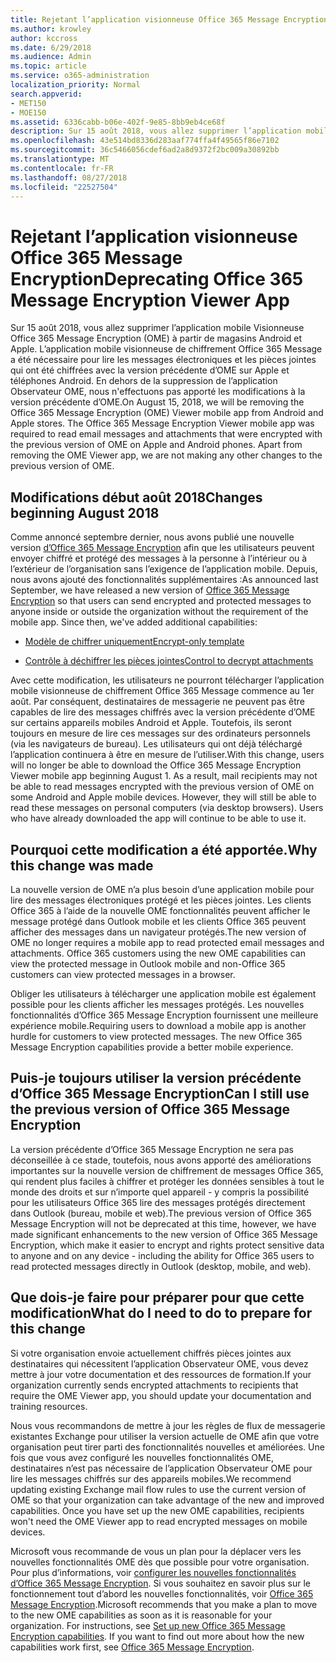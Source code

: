 ```yaml
---
title: Rejetant l’application visionneuse Office 365 Message Encryption
ms.author: krowley
author: kccross
ms.date: 6/29/2018
ms.audience: Admin
ms.topic: article
ms.service: o365-administration
localization_priority: Normal
search.appverid:
- MET150
- MOE150
ms.assetid: 6336cabb-b06e-402f-9e85-8bb9eb4ce68f
description: Sur 15 août 2018, vous allez supprimer l’application mobile Visionneuse Office 365 Message Encryption (OME) à partir de magasins Android et Apple. L’application mobile visionneuse de chiffrement Office 365 Message a été nécessaire pour lire les messages électroniques et les pièces jointes qui ont été chiffrées avec la version précédente d’OME sur Apple et téléphones Android. En dehors de la suppression de l’application Observateur OME, nous n'effectuons pas apporté les modifications à la version précédente d’OME.
ms.openlocfilehash: 43e514bd8336d283aaf774ffa4f49565f86e7102
ms.sourcegitcommit: 36c5466056cdef6ad2a8d9372f2bc009a30892bb
ms.translationtype: MT
ms.contentlocale: fr-FR
ms.lasthandoff: 08/27/2018
ms.locfileid: "22527504"
---
```

# <a name="deprecating-office-365-message-encryption-viewer-app"></a><span data-ttu-id="f531e-105">Rejetant l’application visionneuse Office 365 Message Encryption</span><span class="sxs-lookup"><span data-stu-id="f531e-105">Deprecating Office 365 Message Encryption Viewer App</span></span>

<span data-ttu-id="f531e-p102">Sur 15 août 2018, vous allez supprimer l’application mobile Visionneuse Office 365 Message Encryption (OME) à partir de magasins Android et Apple. L’application mobile visionneuse de chiffrement Office 365 Message a été nécessaire pour lire les messages électroniques et les pièces jointes qui ont été chiffrées avec la version précédente d’OME sur Apple et téléphones Android. En dehors de la suppression de l’application Observateur OME, nous n'effectuons pas apporté les modifications à la version précédente d’OME.</span><span class="sxs-lookup"><span data-stu-id="f531e-p102">On August 15, 2018, we will be removing the Office 365 Message Encryption (OME) Viewer mobile app from Android and Apple stores. The Office 365 Message Encryption Viewer mobile app was required to read email messages and attachments that were encrypted with the previous version of OME on Apple and Android phones. Apart from removing the OME Viewer app, we are not making any other changes to the previous version of OME.</span></span>
  
## <a name="changes-beginning-august-2018"></a><span data-ttu-id="f531e-109">Modifications début août 2018</span><span class="sxs-lookup"><span data-stu-id="f531e-109">Changes beginning August 2018</span></span>

<span data-ttu-id="f531e-p103">Comme annoncé septembre dernier, nous avons publié une nouvelle version [d’Office 365 Message Encryption](https://aka.ms/ome2017) afin que les utilisateurs peuvent envoyer chiffré et protégé des messages à la personne à l’intérieur ou à l’extérieur de l’organisation sans l’exigence de l’application mobile. Depuis, nous avons ajouté des fonctionnalités supplémentaires :</span><span class="sxs-lookup"><span data-stu-id="f531e-p103">As announced last September, we have released a new version of [Office 365 Message Encryption](https://aka.ms/ome2017) so that users can send encrypted and protected messages to anyone inside or outside the organization without the requirement of the mobile app. Since then, we've added additional capabilities:</span></span> 
  
- [<span data-ttu-id="f531e-112">Modèle de chiffrer uniquement</span><span class="sxs-lookup"><span data-stu-id="f531e-112">Encrypt-only template</span></span>](https://aka.ms/encryptonly)
    
- [<span data-ttu-id="f531e-113">Contrôle à déchiffrer les pièces jointes</span><span class="sxs-lookup"><span data-stu-id="f531e-113">Control to decrypt attachments</span></span>](https://techcommunity.microsoft.com/t5/Security-Privacy-and-Compliance/Admin-control-for-attachments-now-available-in-Office-365/ba-p/204007)
    
<span data-ttu-id="f531e-p104">Avec cette modification, les utilisateurs ne pourront télécharger l’application mobile visionneuse de chiffrement Office 365 Message commence au 1er août. Par conséquent, destinataires de messagerie ne peuvent pas être capables de lire des messages chiffrés avec la version précédente d’OME sur certains appareils mobiles Android et Apple. Toutefois, ils seront toujours en mesure de lire ces messages sur des ordinateurs personnels (via les navigateurs de bureau). Les utilisateurs qui ont déjà téléchargé l’application continuera à être en mesure de l’utiliser.</span><span class="sxs-lookup"><span data-stu-id="f531e-p104">With this change, users will no longer be able to download the Office 365 Message Encryption Viewer mobile app beginning August 1. As a result, mail recipients may not be able to read messages encrypted with the previous version of OME on some Android and Apple mobile devices. However, they will still be able to read these messages on personal computers (via desktop browsers). Users who have already downloaded the app will continue to be able to use it.</span></span>
  
## <a name="why-this-change-was-made"></a><span data-ttu-id="f531e-118">Pourquoi cette modification a été apportée.</span><span class="sxs-lookup"><span data-stu-id="f531e-118">Why this change was made</span></span>

<span data-ttu-id="f531e-p105">La nouvelle version de OME n’a plus besoin d’une application mobile pour lire des messages électroniques protégé et les pièces jointes. Les clients Office 365 à l’aide de la nouvelle OME fonctionnalités peuvent afficher le message protégé dans Outlook mobile et les clients Office 365 peuvent afficher des messages dans un navigateur protégés.</span><span class="sxs-lookup"><span data-stu-id="f531e-p105">The new version of OME no longer requires a mobile app to read protected email messages and attachments. Office 365 customers using the new OME capabilities can view the protected message in Outlook mobile and non-Office 365 customers can view protected messages in a browser.</span></span>
  
<span data-ttu-id="f531e-p106">Obliger les utilisateurs à télécharger une application mobile est également possible pour les clients afficher les messages protégés. Les nouvelles fonctionnalités d’Office 365 Message Encryption fournissent une meilleure expérience mobile.</span><span class="sxs-lookup"><span data-stu-id="f531e-p106">Requiring users to download a mobile app is another hurdle for customers to view protected messages. The new Office 365 Message Encryption capabilities provide a better mobile experience.</span></span>
  
## <a name="can-i-still-use-the-previous-version-of-office-365-message-encryption"></a><span data-ttu-id="f531e-123">Puis-je toujours utiliser la version précédente d’Office 365 Message Encryption</span><span class="sxs-lookup"><span data-stu-id="f531e-123">Can I still use the previous version of Office 365 Message Encryption</span></span>

<span data-ttu-id="f531e-124">La version précédente d’Office 365 Message Encryption ne sera pas déconseillée à ce stade, toutefois, nous avons apporté des améliorations importantes sur la nouvelle version de chiffrement de messages Office 365, qui rendent plus faciles à chiffrer et protéger les données sensibles à tout le monde des droits et sur n’importe quel appareil - y compris la possibilité pour les utilisateurs Office 365 lire des messages protégés directement dans Outlook (bureau, mobile et web).</span><span class="sxs-lookup"><span data-stu-id="f531e-124">The previous version of Office 365 Message Encryption will not be deprecated at this time, however, we have made significant enhancements to the new version of Office 365 Message Encryption, which make it easier to encrypt and rights protect sensitive data to anyone and on any device - including the ability for Office 365 users to read protected messages directly in Outlook (desktop, mobile, and web).</span></span> 
  
## <a name="what-do-i-need-to-do-to-prepare-for-this-change"></a><span data-ttu-id="f531e-125">Que dois-je faire pour préparer pour que cette modification</span><span class="sxs-lookup"><span data-stu-id="f531e-125">What do I need to do to prepare for this change</span></span>

<span data-ttu-id="f531e-126">Si votre organisation envoie actuellement chiffrés pièces jointes aux destinataires qui nécessitent l’application Observateur OME, vous devez mettre à jour votre documentation et des ressources de formation.</span><span class="sxs-lookup"><span data-stu-id="f531e-126">If your organization currently sends encrypted attachments to recipients that require the OME Viewer app, you should update your documentation and training resources.</span></span>
  
<span data-ttu-id="f531e-p107">Nous vous recommandons de mettre à jour les règles de flux de messagerie existantes Exchange pour utiliser la version actuelle de OME afin que votre organisation peut tirer parti des fonctionnalités nouvelles et améliorées. Une fois que vous avez configuré les nouvelles fonctionnalités OME, destinataires n’est pas nécessaire de l’application Observateur OME pour lire les messages chiffrés sur des appareils mobiles.</span><span class="sxs-lookup"><span data-stu-id="f531e-p107">We recommend updating existing Exchange mail flow rules to use the current version of OME so that your organization can take advantage of the new and improved capabilities. Once you have set up the new OME capabilities, recipients won't need the OME Viewer app to read encrypted messages on mobile devices.</span></span>
  
<span data-ttu-id="f531e-p108">Microsoft vous recommande de vous un plan pour la déplacer vers les nouvelles fonctionnalités OME dès que possible pour votre organisation. Pour plus d’informations, voir [configurer les nouvelles fonctionnalités d’Office 365 Message Encryption](set-up-new-message-encryption-capabilities.md). Si vous souhaitez en savoir plus sur le fonctionnement tout d’abord les nouvelles fonctionnalités, voir [Office 365 Message Encryption](ome.md).</span><span class="sxs-lookup"><span data-stu-id="f531e-p108">Microsoft recommends that you make a plan to move to the new OME capabilities as soon as it is reasonable for your organization. For instructions, see [Set up new Office 365 Message Encryption capabilities](set-up-new-message-encryption-capabilities.md). If you want to find out more about how the new capabilities work first, see [Office 365 Message Encryption](ome.md).</span></span>
  

